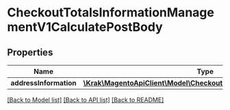 # CheckoutTotalsInformationManagementV1CalculatePostBody

## Properties
Name | Type | Description | Notes
------------ | ------------- | ------------- | -------------
**addressInformation** | [**\Krak\MagentoApiClient\Model\CheckoutDataTotalsInformationInterface**](CheckoutDataTotalsInformationInterface.md) |  | 

[[Back to Model list]](../README.md#documentation-for-models) [[Back to API list]](../README.md#documentation-for-api-endpoints) [[Back to README]](../README.md)


